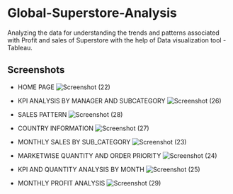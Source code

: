 # Global-Superstore-Analysis
Analyzing the data for understanding the trends and patterns associated with Profit and sales of Superstore with the help of Data visualization tool - Tableau.
## Screenshots
- HOME PAGE
![Screenshot (22)](https://github.com/harshnipane/Global-Superstore-Analysis/assets/85990319/97fceff6-73f9-49e0-9e46-7c69983f8571)

- KPI ANALYSIS BY MANAGER AND SUBCATEGORY
![Screenshot (26)](https://github.com/harshnipane/Global-Superstore-Analysis/assets/85990319/556188e5-43b1-4a62-8644-5b1a57f6d7f4)

- SALES PATTERN
![Screenshot (28)](https://github.com/harshnipane/Global-Superstore-Analysis/assets/85990319/5d8b17c8-549d-4f65-b4d8-23706efd073c)

- COUNTRY INFORMATION
![Screenshot (27)](https://github.com/harshnipane/Global-Superstore-Analysis/assets/85990319/08e30dff-3166-4b11-a185-5298047cedc7)

- MONTHLY SALES BY SUB_CATEGORY
![Screenshot (23)](https://github.com/harshnipane/Global-Superstore-Analysis/assets/85990319/dde3fd54-47ce-4972-b703-6767a2cd2e9c)

- MARKETWISE QUANTITY AND ORDER PRIORITY
![Screenshot (24)](https://github.com/harshnipane/Global-Superstore-Analysis/assets/85990319/4b9d1e33-4e75-4b09-8ec6-80c75ad9ade0)

- KPI AND QUANTITY ANALYSIS BY MONTH
![Screenshot (25)](https://github.com/harshnipane/Global-Superstore-Analysis/assets/85990319/b3ea2e0d-c4af-4c2a-96d7-6040b6dba4ca)

- MONTHLY PROFIT ANALYSIS
![Screenshot (29)](https://github.com/harshnipane/Global-Superstore-Analysis/assets/85990319/27a033b6-d38d-49bb-a4be-409dab9d94c4)










